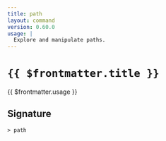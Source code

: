 ```yaml
---
title: path
layout: command
version: 0.60.0
usage: |
  Explore and manipulate paths.
---
```


# `{{ $frontmatter.title }}`

<div style='white-space: pre-wrap;'>{{ $frontmatter.usage }}</div>

## Signature

`> path `
